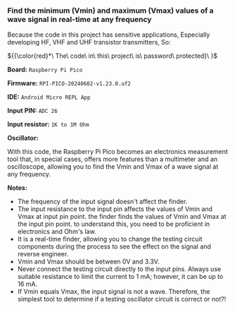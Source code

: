 ### Find the minimum (Vmin) and maximum (Vmax) values of a wave signal in real-time at any frequency

Because the code in this project has sensitive applications, Especially developing HF, VHF and UHF transistor transmitters, So:

${{\color{red}*\ The\ code\ in\ this\ project\ is\ password\ protected}\ }\$

**Board:** `Raspberry Pi Pico`

**Firmware:** `RPI-PICO-20240602-v1.23.0.uf2`

**IDE:** `Android Micro REPL App`

**Input PIN:** `ADC 26`

**Input resistor:** `1K to 1M Ohm`

**Oscillator:** ` `

With this code, the Raspberry Pi Pico becomes an electronics measurement tool that, in special cases, offers more features than a multimeter and an oscilloscope, allowing you to find the Vmin and Vmax of a wave signal at any frequency.

**Notes:** 
* The frequency of the input signal doesn't affect the finder.
* The input resistance to the input pin affects the values of Vmin and Vmax at input pin point. the finder finds the values of Vmin and Vmax at the input pin point. to understand this, you need to be proficient in electronics and Ohm's law.
* It is a real-time finder, allowing you to change the testing circuit components during the process to see the effect on the signal and reverse engineer. 
* Vmin and Vmax should be between 0V and 3.3V.
* Never connect the testing circuit directly to the input pins. Always use suitable resistance to limit the current to 1 mA; however, it can be up to 16 mA.
* If Vmin equals Vmax, the input signal is not a wave. Therefore, the simplest tool to determine if a testing oscillator circuit is correct or not?!
